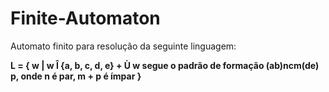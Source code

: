 # Finite-Automaton
Automato finito para resolução da seguinte linguagem:

<b> L = { w | w Î {a, b, c, d, e} + Ù w segue o padrão de formação (ab)ncm(de) p, onde n é par, m + p é ímpar } </b>
